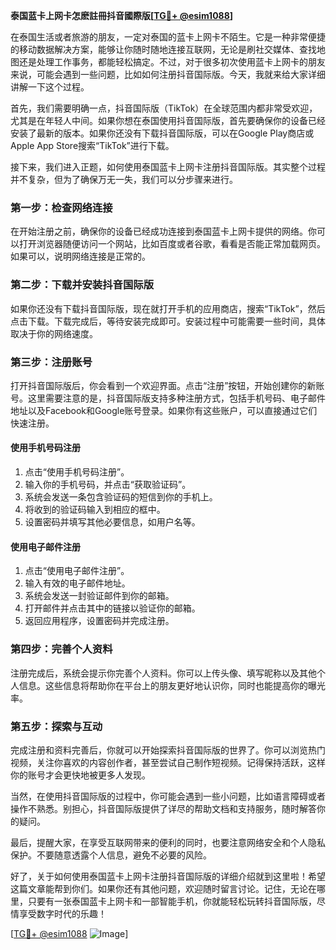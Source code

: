 **泰国蓝卡上网卡怎麽註冊抖音國際版[[TG💪+ @esim1088](https://t.me/s/esim1088)]**

在泰国生活或者旅游的朋友，一定对泰国的蓝卡上网卡不陌生。它是一种非常便捷的移动数据解决方案，能够让你随时随地连接互联网，无论是刷社交媒体、查找地图还是处理工作事务，都能轻松搞定。不过，对于很多初次使用蓝卡上网卡的朋友来说，可能会遇到一些问题，比如如何注册抖音国际版。今天，我就来给大家详细讲解一下这个过程。

首先，我们需要明确一点，抖音国际版（TikTok）在全球范围内都非常受欢迎，尤其是在年轻人中间。如果你想在泰国使用抖音国际版，首先要确保你的设备已经安装了最新的版本。如果你还没有下载抖音国际版，可以在Google Play商店或Apple App Store搜索“TikTok”进行下载。

接下来，我们进入正题，如何使用泰国蓝卡上网卡注册抖音国际版。其实整个过程并不复杂，但为了确保万无一失，我们可以分步骤来进行。

### 第一步：检查网络连接

在开始注册之前，确保你的设备已经成功连接到泰国蓝卡上网卡提供的网络。你可以打开浏览器随便访问一个网站，比如百度或者谷歌，看看是否能正常加载网页。如果可以，说明网络连接是正常的。

### 第二步：下载并安装抖音国际版

如果你还没有下载抖音国际版，现在就打开手机的应用商店，搜索“TikTok”，然后点击下载。下载完成后，等待安装完成即可。安装过程中可能需要一些时间，具体取决于你的网络速度。

### 第三步：注册账号

打开抖音国际版后，你会看到一个欢迎界面。点击“注册”按钮，开始创建你的新账号。这里需要注意的是，抖音国际版支持多种注册方式，包括手机号码、电子邮件地址以及Facebook和Google账号登录。如果你有这些账户，可以直接通过它们快速注册。

#### 使用手机号码注册

1. 点击“使用手机号码注册”。
2. 输入你的手机号码，并点击“获取验证码”。
3. 系统会发送一条包含验证码的短信到你的手机上。
4. 将收到的验证码输入到相应的框中。
5. 设置密码并填写其他必要信息，如用户名等。

#### 使用电子邮件注册

1. 点击“使用电子邮件注册”。
2. 输入有效的电子邮件地址。
3. 系统会发送一封验证邮件到你的邮箱。
4. 打开邮件并点击其中的链接以验证你的邮箱。
5. 返回应用程序，设置密码并完成注册。

### 第四步：完善个人资料

注册完成后，系统会提示你完善个人资料。你可以上传头像、填写昵称以及其他个人信息。这些信息将帮助你在平台上的朋友更好地认识你，同时也能提高你的曝光率。

### 第五步：探索与互动

完成注册和资料完善后，你就可以开始探索抖音国际版的世界了。你可以浏览热门视频，关注你喜欢的内容创作者，甚至尝试自己制作短视频。记得保持活跃，这样你的账号才会更快地被更多人发现。

当然，在使用抖音国际版的过程中，你可能会遇到一些小问题，比如语言障碍或者操作不熟悉。别担心，抖音国际版提供了详尽的帮助文档和支持服务，随时解答你的疑问。

最后，提醒大家，在享受互联网带来的便利的同时，也要注意网络安全和个人隐私保护。不要随意透露个人信息，避免不必要的风险。

好了，关于如何使用泰国蓝卡上网卡注册抖音国际版的详细介绍就到这里啦！希望这篇文章能帮到你们。如果你还有其他问题，欢迎随时留言讨论。记住，无论在哪里，只要有一张泰国蓝卡上网卡和一部智能手机，你就能轻松玩转抖音国际版，尽情享受数字时代的乐趣！

[[TG💪+ @esim1088](https://t.me/s/esim1088) ![Image](https://i.postimg.cc/4NQfJmqS/Snipaste-2025-05-13-00-14-12.png)]